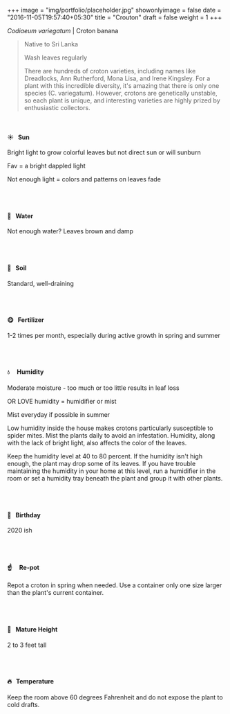 +++
image = "img/portfolio/placeholder.jpg"
showonlyimage = false
date = "2016-11-05T19:57:40+05:30"
title = "Crouton"
draft = false
weight = 1
+++

*Codiaeum variegatum* | Croton banana
<!--more-->

>Native to Sri Lanka
>
>Wash leaves regularly
>
>There are hundreds of croton varieties, including names like Dreadlocks, Ann Rutherford, Mona Lisa, and Irene Kingsley. For a plant with this incredible diversity, it's amazing that there is only one species (C. variegatum). However, crotons are genetically unstable, so each plant is unique, and interesting varieties are highly prized by enthusiastic collectors.


</br>

#### :sunny:  &nbsp; Sun

Bright light to grow colorful leaves but not direct sun or will sunburn

Fav = a bright dappled light

Not enough light = colors and patterns on leaves fade


</br></br>

#### :ocean:  &nbsp; Water
Not enough water? Leaves brown and damp


</br></br>

#### :seedling:  &nbsp; Soil
Standard, well-draining


</br></br>

#### :yum:  &nbsp; Fertilizer
1-2 times per month, especially during active growth in spring and summer


</br></br>

#### :droplet: &nbsp; &nbsp; Humidity

Moderate moisture - too much or too little results in leaf loss

OR LOVE humidity = humidifier or mist

Mist everyday if possible in summer

Low humidity inside the house makes crotons particularly susceptible to spider mites. Mist the plants daily to avoid an infestation.
Humidity, along with the lack of bright light, also affects the color of the leaves.

Keep the humidity level at 40 to 80 percent. If the humidity isn't high enough, the plant may drop some of its leaves. If you have trouble maintaining the humidity in your home at this level, run a humidifier in the room or set a humidity tray beneath the plant and group it with other plants.

</br></br>

#### :cake:  &nbsp; Birthday
2020 ish

</br></br>

#### :point_up:  &nbsp;&nbsp;&nbsp; Re-pot
Repot a croton in spring when needed. Use a container only one size larger than the plant's current container.

</br></br>

#### :triumph:  &nbsp; Mature Height
2 to 3 feet tall

</br></br>

#### :fire:  &nbsp; Temperature
Keep the room above 60 degrees Fahrenheit and do not expose the plant to cold drafts.

</br></br>
